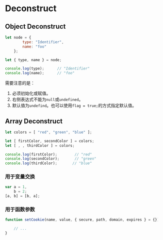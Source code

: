 # Deconstruct

## Object Deconstruct

```javascript
let node = {
        type: "Identifier",
        name: "foo"
    };

let { type, name } = node;

console.log(type);      // "Identifier"
console.log(name);      // "foo"
```

需要注意的是：

1. 必须初始化或赋值。
2. 右侧表达式不能为`null`或`undefined`。
3. 默认值为`undefind`。也可以使用`flag = true;`的方式指定默认值。

## Array Deconstruct

```javascript
let colors = [ "red", "green", "blue" ];

let [ firstColor, secondColor ] = colors;
let [ , , thirdColor ] = colors;

console.log(firstColor);        // "red"
console.log(secondColor);       // "green"
console.log(thirdColor);       // "blue"
```

### 用于变量交换

```javascript
var a = 1,
	b = 2;
[a, b] = [b, a];
```

### 用于函数参数

```javascript
function setCookie(name, value, { secure, path, domain, expires } = {}) {

    // ...
}
```
